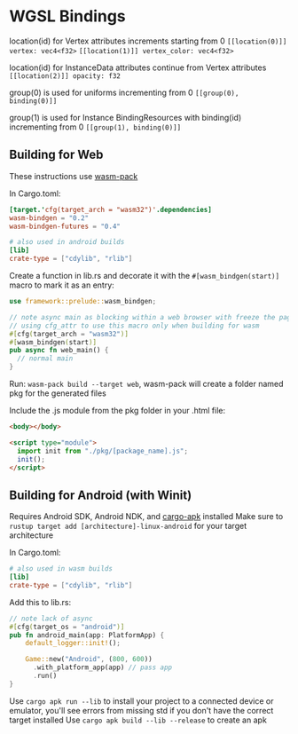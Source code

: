# WGSL Bindings

location(id) for Vertex attributes increments starting from 0
`[[location(0)]] vertex: vec4<f32>`
`[[location(1)]] vertex_color: vec4<f32>`

location(id) for InstanceData attributes continue from Vertex attributes
`[[location(2)]] opacity: f32`

group(0) is used for uniforms incrementing from 0
`[[group(0), binding(0)]]`

group(1) is used for Instance BindingResources with binding(id) incrementing from 0
`[[group(1), binding(0)]]`

## Building for Web

These instructions use [wasm-pack](https://rustwasm.github.io/wasm-pack/)

In Cargo.toml:

```toml
[target.'cfg(target_arch = "wasm32")'.dependencies]
wasm-bindgen = "0.2"
wasm-bindgen-futures = "0.4"

# also used in android builds
[lib]
crate-type = ["cdylib", "rlib"]
```

Create a function in lib.rs and decorate it with the `#[wasm_bindgen(start)]` macro to mark it as an entry:

```rust
use framework::prelude::wasm_bindgen;

// note async main as blocking within a web browser with freeze the page + event loop
// using cfg_attr to use this macro only when building for wasm
#[cfg(target_arch = "wasm32")]
#[wasm_bindgen(start)]
pub async fn web_main() {
  // normal main
}
```

Run: `wasm-pack build --target web`,
wasm-pack will create a folder named pkg for the generated files

Include the .js module from the pkg folder in your .html file:

```html
<body></body>

<script type="module">
  import init from "./pkg/[package_name].js";
  init();
</script>
```

## Building for Android (with Winit)

Requires Android SDK, Android NDK, and [cargo-apk](https://crates.io/crates/cargo-apk) installed
Make sure to `rustup target add [architecture]-linux-android` for your target architecture

In Cargo.toml:

```toml
# also used in wasm builds
[lib]
crate-type = ["cdylib", "rlib"]
```

Add this to lib.rs:

```rust
// note lack of async
#[cfg(target_os = "android")]
pub fn android_main(app: PlatformApp) {
    default_logger::init!();

    Game::new("Android", (800, 600))
      .with_platform_app(app) // pass app
      .run()
}
```

Use `cargo apk run --lib` to install your project to a connected device or emulator, you'll see errors from missing std if you don't have the correct target installed
Use `cargo apk build --lib --release` to create an apk
